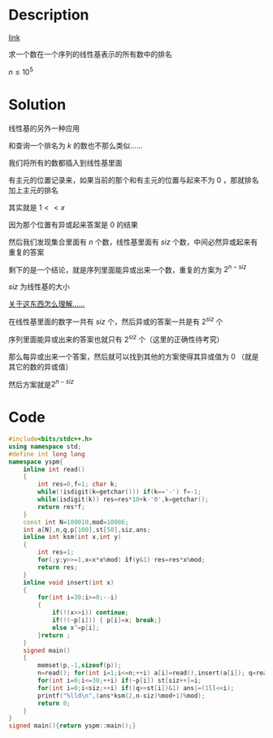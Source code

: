 # Description

[link](https://www.luogu.com.cn/problem/P4869)

求一个数在一个序列的线性基表示的所有数中的排名

$n\le 10^5$

# Solution

线性基的另外一种应用

和查询一个排名为 $k$ 的数也不那么类似……

我们将所有的数都插入到线性基里面

有主元的位置记录来，如果当前的那个和有主元的位置与起来不为 $0$ ，那就排名加上主元的排名

其实就是 $1<<x$

因为那个位置有异或起来答案是 $0$ 的结果

然后我们发现集合里面有 $n$ 个数，线性基里面有 $siz$ 个数，中间必然异或起来有重复的答案

剩下的是一个结论，就是序列里面能异或出来一个数，重复的方案为 $2^{n-siz}$

$siz$ 为线性基的大小

[关于这东西怎么理解……](https://www.luogu.com.cn/blog/szxkk/solution-p4869)

在线性基里面的数字一共有 $siz$ 个，然后异或的答案一共是有 $2^{siz}$ 个

序列里面能异或出来的答案也就只有 $2^{siz}$ 个（这里的正确性待考究）

那么每异或出来一个答案，然后就可以找到其他的方案使得其异或值为 $0$ （就是其它的数的异或值）

然后方案就是$2^{n-siz}$ 

# Code

```cpp
#include<bits/stdc++.h>
using namespace std;
#define int long long
namespace yspm{
	inline int read()
	{
		int res=0,f=1; char k;
		while(!isdigit(k=getchar())) if(k=='-') f=-1;
		while(isdigit(k)) res=res*10+k-'0',k=getchar();
		return res*f;
	}
	const int N=100010,mod=10086;
	int a[N],n,q,p[100],st[50],siz,ans;
	inline int ksm(int x,int y)
	{
		int res=1;
		for(;y;y>>=1,x=x*x%mod) if(y&1) res=res*x%mod;
		return res;
	}
	inline void insert(int x)
	{
		for(int i=30;i>=0;--i) 
		{
			if(!(x>>i)) continue;
			if(!(~p[i])) { p[i]=x; break;}
			else x^=p[i];
		}return ;
	}
	signed main()
	{
		memset(p,-1,sizeof(p));
		n=read(); for(int i=1;i<=n;++i) a[i]=read(),insert(a[i]); q=read();
		for(int i=0;i<=30;++i) if(~p[i]) st[siz++]=i; 
		for(int i=0;i<siz;++i) if((q>>st[i])&1) ans|=(1ll<<i);
		printf("%lld\n",(ans*ksm(2,n-siz)%mod+1)%mod);
		return 0;
	}
}
signed main(){return yspm::main();}
```